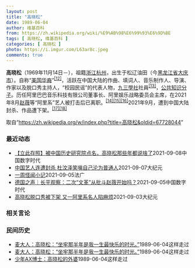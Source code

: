 ```yaml
---
layout: post
title: "高晓松"
date: 1989-06-04
author: 维基百科
from: https://zh.wikipedia.org/wiki/%E9%AB%98%E6%99%93%E6%9D%BE
tags: [ 高晓松, 维基百科 ]
categories: [ 高晓松 ]
photo: https://i.imgur.com/L63ar8c.jpeg
comments: true
---
```

<div class="mw-parser-output">

<p><b>高晓松</b>（1969年11月14日<span class="useeditintro" title="Template:BLP editintro">－</span>），祖籍<a href="/wiki/%E6%B5%99%E6%B1%9F" class="mw-redirect" title="浙江">浙江</a><a href="/wiki/%E6%9D%AD%E5%B7%9E" class="mw-redirect" title="杭州">杭州</a>，出生于松辽油田（今<a href="/wiki/%E9%BB%91%E9%BE%99%E6%B1%9F%E7%9C%81" title="黑龙江省">黑龙江省</a><a href="/wiki/%E5%A4%A7%E5%BA%86%E5%B8%82" title="大庆市">大庆市</a>）。自称“<a href="/wiki/%E7%BE%8E%E5%9B%BD%E5%8D%8E%E8%A3%94" class="mw-redirect" title="美国华裔">美国华裔</a>”<sup id="cite_ref-14" class="reference"><a href="#cite_note-14">[12]</a></sup>，活跃在中国大陆的作曲、填词人、音乐制作人、导演、作家以及脱口秀主持人，“校园民谣”的代表人物，<a href="/wiki/%E4%B9%9D%E4%B8%89%E5%AD%B8%E7%A4%BE" class="mw-redirect" title="九三學社">九三學社</a>社員<sup id="cite_ref-九三学社_15-0" class="reference"><a href="#cite_note-九三学社-15">[13]</a></sup>，<a href="/wiki/%E5%85%AC%E5%85%B1%E7%9F%A5%E8%AF%86%E5%88%86%E5%AD%90" title="公共知识分子">公共知识分子</a>。历任阿里巴巴音乐科技有限公司董事长、阿里娱乐战略委员会主席，在2021年8月<a href="/wiki/%E8%B5%B5%E8%96%87" class="mw-redirect" title="赵薇">赵薇</a>等“阿里系”艺人被打击后已离职。<sup id="cite_ref-16" class="reference"><a href="#cite_note-16">[14]</a></sup><sup id="cite_ref-17" class="reference"><a href="#cite_note-17">[15]</a></sup><sup id="cite_ref-18" class="reference"><a href="#cite_note-18">[16]</a></sup>2021年9月，遭到中国大陆封杀、作品遭下架。<sup id="cite_ref-19" class="reference"><a href="#cite_note-19">[17]</a></sup><sup id="cite_ref-20" class="reference"><a href="#cite_note-20">[18]</a></sup>
</p>
</div><noscript><img src="//zh.wikipedia.org/wiki/Special:CentralAutoLogin/start?type=1x1" alt="" title="" width="1" height="1" style="border: none; position: absolute;"></noscript>
<div class="printfooter">取自“<a dir="ltr" href="https://zh.wikipedia.org/w/index.php?title=高晓松&amp;oldid=67728044">https://zh.wikipedia.org/w/index.php?title=高晓松&amp;oldid=67728044</a>”</div><div id="recent-news"><h3>最近动态</h3><ul><li><a href="https://nodebe4.github.io/waimei/2021-09-08/%E7%AB%8B%E6%AD%A4%E5%AD%98%E7%85%A7-%E8%A2%AB%E4%B8%AD%E5%9B%BD%E5%8E%86%E5%8F%B2%E7%A0%94%E7%A9%B6%E9%99%A2%E7%82%B9%E5%90%8D-%E9%AB%98%E6%99%93%E6%9D%BE%E9%82%A3%E4%BA%9B%E5%B9%B4%E9%83%BD%E8%AF%B4%E5%95%A5%E4%BA%86" title="【立此存照】被中国历史研究院点名，高晓松那些年都说啥了—— 编者按：该文来自观察者网微信公众号，中国近期先后对多名娱乐文化界的“劣迹艺人”进行网络封杀，而如今也落到了文化名人高晓松头上。之前，@...">【立此存照】被中国历史研究院点名，高晓松那些年都说啥了</a><time>2021-09-08</time><a class="tag">中国数字时代</a></li>
<li><a href="https://nodebe4.github.io/waimei/2021-09-07/%E4%B8%AD%E5%9B%BD%E8%89%BA%E4%BA%BA%E8%BF%9E%E9%81%AD%E5%B0%81%E6%9D%80-%E6%9D%9C%E6%B1%B6%E6%B3%BD%E7%AC%91%E5%97%94%E8%87%AA%E5%B7%B1%E6%B2%A6%E4%B8%BA%E6%99%AE%E9%80%9A%E4%BA%BA" title="中国艺人连遭封杀 杜汶泽笑嗔自己沦为普通人—— 【大纪元2021年09月08日讯】（大纪元记者佟亦加综合报导）中共近期将整肃目标转向了娱乐圈，除了吴亦凡、张哲瀚、霍尊、郑爽、钱枫、高晓松、赵薇相...">中国艺人连遭封杀 杜汶泽笑嗔自己沦为普通人</a><time>2021-09-07</time><a class="tag">大纪元</a></li>
<li><a href="https://nodebe4.github.io/waimei/2021-09-05/%E4%B8%80%E5%91%A8%E6%80%AA%E9%97%BB%E5%B0%8F%E8%AE%B0" title="一周怪闻小记—— 06/09/2021 - 02:08 胡锡进害怕什么 北京数日来发动一系列针对金融、网络巨头、教培的整治行动，近日又对准“饭圈”，向艺人和文化人开火，首当其中的是赵薇和高晓松等...">一周怪闻小记</a><time>2021-09-05</time><a class="tag">法广</a></li>
<li><a href="https://nodebe4.github.io/waimei/2021-09-05/%E5%BE%B7%E5%9B%BD%E4%B9%8B%E5%A3%B0-%E9%95%BF%E5%B9%B3%E8%A7%82%E5%AF%9F-%E4%BA%8C%E6%AC%A1-%E6%96%87%E9%9D%A9-%E4%BB%8E%E6%89%B9%E6%96%97%E8%B5%B5%E8%96%87%E5%BC%80%E5%A7%8B%E5%90%97" title="德国之声｜长平观察：二次“文革”从批斗赵薇开始吗？—— 对于关心中国时局的人来说，这一周可谓跌宕起伏，惊魂难定。演艺界赵薇神秘失踪，郑爽遭受巨额罚款，高晓松突然被下架，本来已经戏剧性十足，突然冒...">德国之声｜长平观察：二次“文革”从批斗赵薇开始吗？</a><time>2021-09-05</time><a class="tag">中国数字时代</a></li>
<li><a href="https://nodebe4.github.io/waimei/2021-09-03/%E9%AB%98%E6%99%93%E6%9D%BE%E8%84%B1%E5%8F%A3%E7%A7%80%E8%A2%AB%E4%B8%8B%E6%9E%B6-%E5%8F%88%E4%B8%80%E9%98%BF%E9%87%8C%E7%B3%BB%E5%90%8D%E4%BA%BA%E9%99%B7%E9%BA%BB%E7%83%A6" title="高晓松脱口秀被下架 又一阿里系名人陷麻烦—— 【大纪元2021年09月03日讯】（大纪元记者张宛综合报导）近日，继影星赵薇传出遭封杀失联之后，另一位曾与阿里集团关系密切的名人、中国知名音乐人高晓...">高晓松脱口秀被下架 又一阿里系名人陷麻烦</a><time>2021-09-03</time><a class="tag">大纪元</a></li>
</ul></div><div id="open-opinion"><h3>相关言论</h3><ul></ul></div><div id="mjls-record"><h3>民间历史</h3><ul><li><a href="https://nodebe4.github.io/mjlsh/1989-06-04/%E9%BA%A6%E5%A4%A7%E4%BA%BA-%E9%AB%98%E6%99%93%E6%9D%BE-%E5%9D%90%E7%89%A2%E9%82%A3%E5%8D%8A%E5%B9%B4%E6%98%AF%E6%88%91%E4%B8%80%E7%94%9F%E6%9C%80%E5%BF%AB%E4%B9%90%E7%9A%84%E6%97%B6%E5%85%89/" title="麦大人">麦大人：高晓松：“坐牢那半年是我一生最快乐的时光。”</a><time>1989-06-04</time><a class="tag">这样走过</a></li>
<li><a href="https://nodebe4.github.io/mjlsh/1989-06-04/%E5%B7%AB%E9%B8%BF-%E4%B8%8D%E6%9C%9F%E8%80%8C%E9%81%87-%E5%AF%B9%E4%B9%A6%E7%9A%84%E8%AE%B0%E5%BF%86%E4%B8%8E%E8%AE%B0%E5%BF%86%E4%B8%AD%E7%9A%84%E8%AF%BB%E4%B9%A6/" title="麦大人">麦大人：高晓松：“坐牢那半年是我一生最快乐的时光。”</a><time>1989-06-04</time><a class="tag">这样走过</a></li>
<li><a href="https://nodebe4.github.io/mjlsh/1989-06-04/%E5%B0%91%E5%B9%B4AX%E5%8D%9A%E5%A3%AB-%E9%AB%98%E6%99%93%E6%9D%BE%E7%9A%84%E5%A4%96%E5%A9%86/" title="少年AX博士">少年AX博士：高晓松的外婆</a><time>1989-06-04</time><a class="tag">这样走过</a></li>
</ul></div>